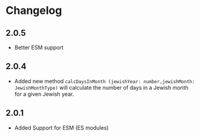 # Changelog

## 2.0.5

- Better ESM support

## 2.0.4

- Added new method ```calcDaysInMonth (jewishYear: number,jewishMonth: JewishMonthType)``` will calculate the number of days in a Jewish month for a given Jewish year.

## 2.0.1

- Added Support for ESM (ES modules)

